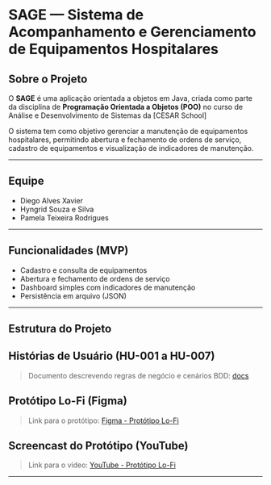 # SAGE — Sistema de Acompanhamento e Gerenciamento de Equipamentos Hospitalares

## Sobre o Projeto
O **SAGE** é uma aplicação orientada a objetos em Java, criada como parte da disciplina de **Programação Orientada a Objetos (POO)** no curso de Análise e Desenvolvimento de Sistemas da [CESAR School]

O sistema tem como objetivo gerenciar a manutenção de equipamentos hospitalares, permitindo abertura e fechamento de ordens de serviço, cadastro de equipamentos e visualização de indicadores de manutenção.

---

## Equipe
- Diego Alves Xavier  
- Hyngrid Souza e Silva  
- Pamela Teixeira Rodrigues  

---

## Funcionalidades (MVP)
- Cadastro e consulta de equipamentos  
- Abertura e fechamento de ordens de serviço  
- Dashboard simples com indicadores de manutenção  
- Persistência em arquivo (JSON)  

---

## Estrutura do Projeto

## Histórias de Usuário (HU-001 a HU-007)
  > Documento descrevendo regras de negócio e cenários BDD: [docs](Historias.md)  

## Protótipo Lo-Fi (Figma)  
  > Link para o protótipo: [Figma - Protótipo Lo-Fi](https://www.figma.com/)  

## Screencast do Protótipo (YouTube)  
  > Link para o vídeo: [YouTube - Protótipo Lo-Fi](https://youtube.com/)  

---

